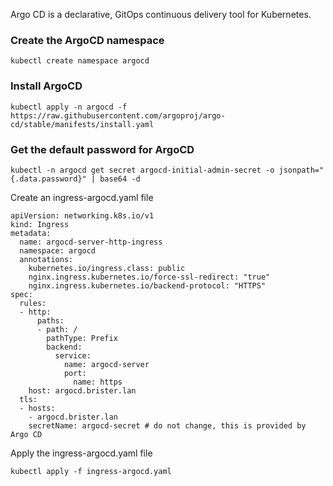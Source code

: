 Argo CD is a declarative, GitOps continuous delivery tool for Kubernetes.

### Create the ArgoCD namespace
```
kubectl create namespace argocd
```

### Install ArgoCD
```
kubectl apply -n argocd -f https://raw.githubusercontent.com/argoproj/argo-cd/stable/manifests/install.yaml
```
### Get the default password for ArgoCD
```
kubectl -n argocd get secret argocd-initial-admin-secret -o jsonpath="{.data.password}" | base64 -d
```

Create an ingress-argocd.yaml file 
```
apiVersion: networking.k8s.io/v1
kind: Ingress
metadata:
  name: argocd-server-http-ingress
  namespace: argocd
  annotations:
    kubernetes.io/ingress.class: public
    nginx.ingress.kubernetes.io/force-ssl-redirect: "true"
    nginx.ingress.kubernetes.io/backend-protocol: "HTTPS"
spec:
  rules:
  - http:
      paths:
      - path: /
        pathType: Prefix
        backend:
          service:
            name: argocd-server
            port:
              name: https
    host: argocd.brister.lan
  tls:
  - hosts:
    - argocd.brister.lan
    secretName: argocd-secret # do not change, this is provided by Argo CD
```

Apply the ingress-argocd.yaml file
```
kubectl apply -f ingress-argocd.yaml
```
